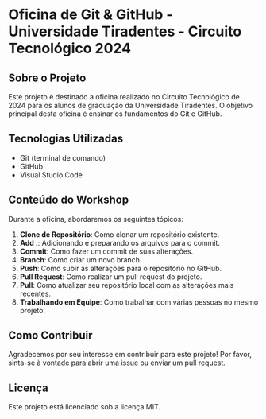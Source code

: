 # Oficina de Git & GitHub - Universidade Tiradentes - Circuito Tecnológico 2024

## Sobre o Projeto

Este projeto é destinado a oficina realizado no Circuito Tecnológico de 2024 para os alunos de graduação da Universidade Tiradentes. O objetivo principal desta oficina é ensinar os fundamentos do Git e GitHub.

## Tecnologias Utilizadas

- Git (terminal de comando)
- GitHub
- Visual Studio Code

## Conteúdo do Workshop

Durante a oficina, abordaremos os seguintes tópicos:

1. **Clone de Repositório**: Como clonar um repositório existente.
2. **Add .**: Adicionando e preparando os arquivos para o commit.
3. **Commit**: Como fazer um commit de suas alterações.
4. **Branch**: Como criar um novo branch.
5. **Push**: Como subir as alterações para o repositório no GitHub.
6. **Pull Request**: Como realizar um pull request do projeto. 
7. **Pull**: Como atualizar seu repositório local com as alterações mais recentes.
8. **Trabalhando em Equipe**: Como trabalhar com várias pessoas no mesmo projeto.

## Como Contribuir

Agradecemos por seu interesse em contribuir para este projeto! Por favor, sinta-se à vontade para abrir uma issue ou enviar um pull request.

## Licença

Este projeto está licenciado sob a licença MIT.
